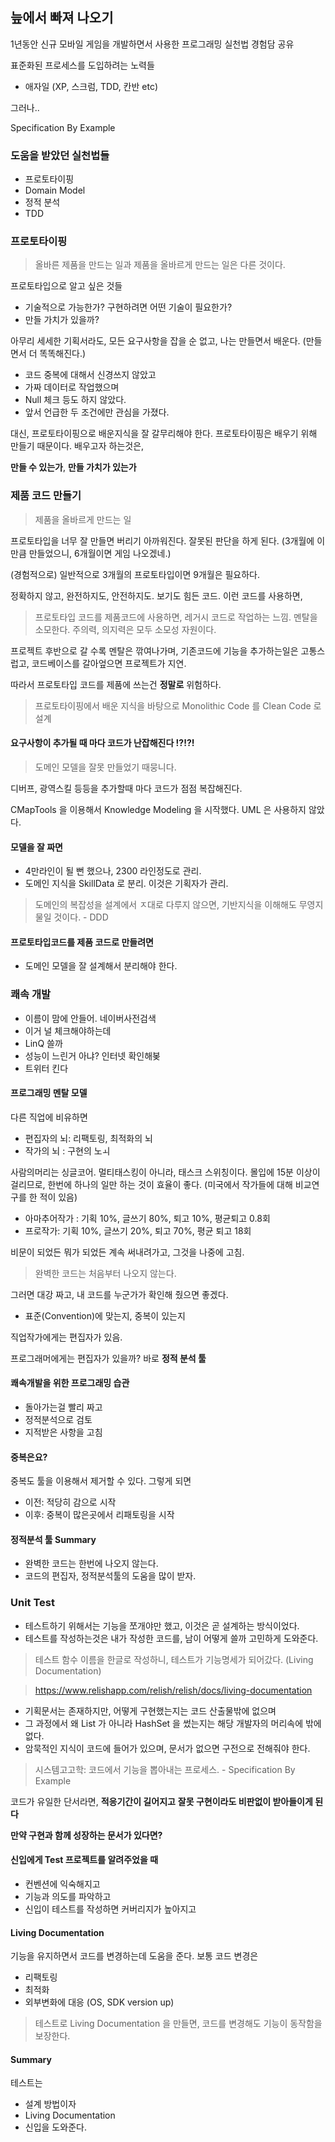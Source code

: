 ## 늪에서 빠져 나오기

1년동안 신규 모바일 게임을 개발하면서 사용한 프로그래밍 실천법 경험담 공유

표준화된 프로세스를 도입하려는 노력들

- 애자일 (XP, 스크럼, TDD, 칸반 etc)

그러나..

Specification By Example

### 도움을 받았던 실천법들

- 프로토타이핑
- Domain Model
- 정적 분석
- TDD

### 프로토타이핑

> 올바른 제품을 만드는 일과 제품을 올바르게 만드는 일은 다른 것이다.

프로토타입으로 알고 싶은 것들

- 기술적으로 가능한가? 구현하려면 어떤 기술이 필요한가?
- 만들 가치가 있을까?

아무리 세세한 기획서라도, 모든 요구사항을 잡을 순 없고,
나는 만들면서 배운다. (만들면서 더 똑똑해진다.)

- 코드 중복에 대해서 신경쓰지 않았고
- 가짜 데이터로 작업했으며
- Null 체크 등도 하지 않았다.
- 앞서 언급한 두 조건에만 관심을 가졌다.


대신, 프로토타이핑으로 배운지식을 잘 갈무리해야 한다.
프로토타이핑은 배우기 위해 만들기 때문이다. 배우고자 하는것은,

**만들 수 있는가**, **만들 가치가 있는가**

### 제품 코드 만들기

> 제품을 올바르게 만드는 일

프로토타입을 너무 잘 만들면 버리기 아까워진다. 잘못된 판단을 하게 된다.
(3개월에 이만큼 만들었으니, 6개월이면 게임 나오겠네.)

(경험적으로) 일반적으로 3개월의 프로토타입이면 9개월은 필요하다.

정확하지 않고, 완전하지도, 안전하지도. 보기도 힘든 코드. 이런 코드를 사용하면,

> 프로토타입 코드를 제품코드에 사용하면, 레거시 코드로 작업하는 느낌. 멘탈을 소모한다.
> 주의력, 의지력은 모두 소모성 자원이다.

프로젝트 후반으로 갈 수록 멘탈은 깎여나가며, 기존코드에 기능을 추가하는일은 고통스럽고,
코드베이스를 갈아엎으면 프로젝트가 지연.

따라서 프로토타입 코드를 제품에 쓰는건 **정말로** 위험하다.

> 프로토타이핑에서 배운 지식을 바탕으로 Monolithic Code 를 Clean Code 로 설계

#### 요구사항이 추가될 때 마다 코드가 난잡해진다 !?!?!

> 도메인 모델을 잘못 만들었기 때뭉니다.

디버프, 광역스킬 등등을 추가할때 마다 코드가 점점 복잡해진다.

CMapTools 을 이용해서 Knowledge Modeling 을 시작했다.
UML 은 사용하지 않았다.

#### 모델을 잘 짜면

- 4만라인이 될 뻔 했으나, 2300 라인정도로 관리.
- 도메인 지식을 SkillData 로 분리. 이것은 기획자가 관리.

> 도메인의 복잡성을 설계에서 ㅈ대로 다루지 않으면, 기반지식을 이해해도 무영지물일 것이다. - DDD

#### 프로토타입코드를 제품 코드로 만들려면

- 도메인 모델을 잘 설계해서 분리해야 한다.

### 쾌속 개발

- 이름이 맘에 안들어. 네이버사전검색
- 이거 널 체크해야하는데
- LinQ 쓸까
- 성능이 느린거 아냐? 인터넷 확인해봊
- 트위터 킨다

#### 프로그래밍 멘탈 모델

다른 직업에 비유하면

- 편집자의 뇌: 리팩토링, 최적화의 뇌
- 작가의 뇌 : 구현의 노ㅚ

사람의머리는 싱글코어. 멀티태스킹이 아니라, 태스크 스위칭이다.
몰입에 15분 이상이 걸리므로, 한번에 하나의 일만 하는 것이 효율이 좋다.
(미국에서 작가들에 대해 비교연구를 한 적이 있음)

- 아마추어작가 : 기획 10%, 글쓰기 80%, 퇴고 10%, 평균퇴고 0.8회
- 프로작가: 기획 10%, 글쓰기 20%, 퇴고 70%, 평균 퇴고 18회

비문이 되었든 뭐가 되었든 계속 써내려가고, 그것을 나중에 고침.

> 완벽한 코드는 처음부터 나오지 않는다.

그러면 대강 짜고, 내 코드를 누군가가 확인해 줬으면 좋겠다.

- 표준(Convention)에 맞는지, 중복이 있는지

직업작가에게는 편집자가 있음.

프로그래머에게는 편집자가 있을까? 바로 **정적 분석 툴**

#### 쾌속개발을 위한 프로그래밍 습관

- 돌아가는걸 빨리 짜고
- 정적분석으로 검토
- 지적받은 사항을 고침

#### 중복은요?

중복도 툴을 이용해서 제거할 수 있다. 그렇게 되면

- 이전: 적당히 감으로 시작
- 이후: 중복이 많은곳에서 리패토링을 시작

#### 정적분석 툴 Summary

- 완벽한 코드는 한번에 나오지 않는다.
- 코드의 편집자, 정적분석툴의 도움을 많이 받자.

### Unit Test

- 테스트하기 위해서는 기능을 쪼개야만 했고, 이것은 곧 설계하는 방식이었다.
- 테스트를 작성하는것은 내가 작성한 코드를, 남이 어떻게 쓸까 고민하게 도와준다.

> 테스트 함수 이름을 한글로 작성하니, 테스트가 기능명세가 되어갔다. (Living Documentation)

> https://www.relishapp.com/relish/relish/docs/living-documentation

- 기획문서는 존재하지만, 어떻게 구현했는지는 코드 산출물밖에 없으며
- 그 과정에서 왜 List 가 아니라 HashSet 을 썼는지는 해당 개발자의 머리속에 밖에 없다.
- 암묵적인 지식이 코드에 들어가 있으며, 문서가 없으면 구전으로 전해줘야 한다.

> 시스템고고학: 코드에서 기능을 뽑아내는 프로세스. - Specification By Example

코드가 유일한 단서라면, **적응기간이 길어지고** **잘못 구현이라도 비판없이 받아들이게 된다**

**만약 구현과 함께 성장하는 문서가 있다면?**

#### 신입에게 Test 프로젝트를 알려주었을 때

- 컨벤션에 익숙해지고
- 기능과 의도를 파악하고
- 신입이 테스트를 작성하면 커버리지가 높아지고


#### Living Documentation

기능을 유지하면서 코드를 변경하는데 도움을 준다. 보통 코드 변경은

- 리팩토링
- 최적화
- 외부변화에 대응 (OS, SDK version up)

> 테스트로 Living Documentation 을 만들면, 코드를 변경해도 기능이 동작함을 보장한다.

#### Summary

테스트는

- 설계 방법이자
- Living Documentation
- 신입을 도와준다.
